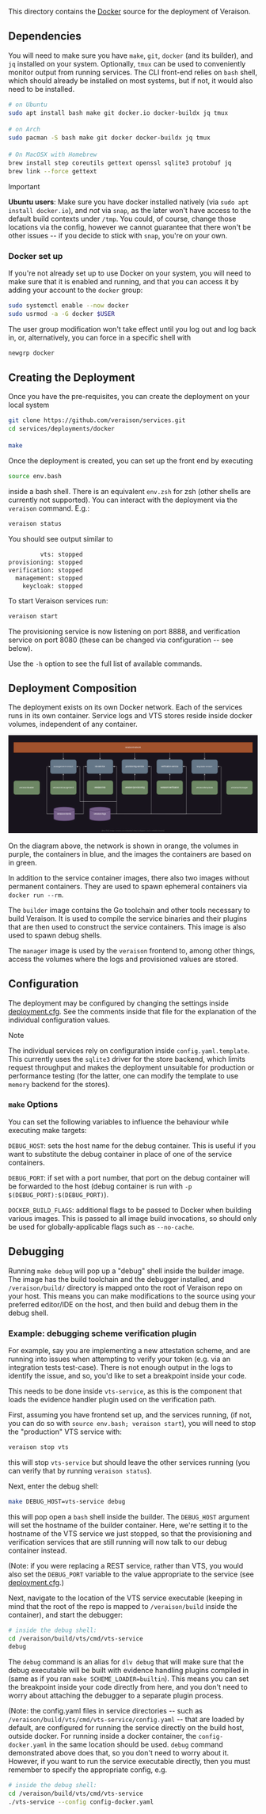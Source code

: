 This directory contains the [Docker](https://www.docker.com/) source for the
deployment of Veraison.

## Dependencies

You will need to make sure you have `make`, `git`, `docker` (and its builder),
and `jq` installed on your system. Optionally, `tmux` can be used to
conveniently monitor output from running services. The CLI front-end relies on
`bash` shell, which should already be installed on most systems, but if not, it
would also need to be installed.

```sh
# on Ubuntu
sudo apt install bash make git docker.io docker-buildx jq tmux

# on Arch
sudo pacman -S bash make git docker docker-buildx jq tmux

# On MacOSX with Homebrew
brew install step coreutils gettext openssl sqlite3 protobuf jq
brew link --force gettext
```

> [!IMPORTANT]
> **Ubuntu users**: Make sure you have docker installed natively (via `sudo apt
> install docker.io`), and _not_ via `snap`, as the later won't have access to
> the default build contexts under `/tmp`. You could, of course, change those
> locations via the config, however we cannot guarantee that there won't be
> other issues -- if you decide to stick with `snap`, you're on your own.

### Docker set up

If you're not already set up to use Docker on your system, you will need to
make sure that it is enabled and running, and that you can access it by adding
your account to the `docker` group:

```sh
sudo systemctl enable --now docker
sudo usrmod -a -G docker $USER
```

The user group modification won't take effect until you log out and log back
in, or, alternatively, you can force in a specific shell with

```sh
newgrp docker
```

## Creating the Deployment

Once you have the pre-requisites, you can create the deployment on your local
system 

```sh
git clone https://github.com/veraison/services.git
cd services/deployments/docker

make
```

Once the deployment is created, you can set up the front end by executing

```sh
source env.bash
```

inside a bash shell. There is an equivalent `env.zsh` for zsh (other shells are
currently not supported). You can interact with the deployment via the
`veraison` command. E.g.:

```sh
veraison status
```

You should see output similar to

```
         vts: stopped
provisioning: stopped
verification: stopped
  management: stopped
    keycloak: stopped
```

To start Veraison services run:

```sh
veraison start
```

The provisioning service is now listening on port 8888, and verification
service on port 8080 (these can be changed via configuration -- see below).

Use the `-h` option to see the full list of available commands.


## Deployment Composition

The deployment exists on its own Docker network. Each of the services runs in
its own container. Service logs and VTS stores reside inside docker volumes,
independent of any container.

![deployment composition](./misc/veraison-docker-deployment.png)

On the diagram above, the network is shown in orange, the volumes in purple,
the containers in blue, and the images the containers are based on in green.

In addition to the service container images, there also two images without
permanent containers. They are used to spawn ephemeral containers via `docker
run --rm`.

The `builder` image contains the Go toolchain and other tools necessary to
build Veraison. It is used to compile the service binaries and their plugins
that are then used to construct the service containers. This image is also used
to spawn debug shells.

The `manager` image is used by the `veraison` frontend to, among other things,
access the volumes where the logs and provisioned values are stored.


## Configuration

The deployment may be configured by changing the settings inside
[deployment.cfg](./deployment.cfg). See the comments inside that file for the
explanation of the individual configuration values.

> [!NOTE]
> The individual services rely on configuration inside `config.yaml.template`.
> This currently uses the `sqlite3` driver for the store backend, which limits
> request throughput and makes the deployment unsuitable for production or
> performance testing (for the latter, one can modify the template to use
> `memory` backend for the stores).

### `make` Options

You can set the following variables to influence the behaviour while executing
make targets:

`DEBUG_HOST`: sets the host name for the debug container. This is useful if you
want to substitute the debug container in place of one of the service
containers.

`DEBUG_PORT`: if set with a port number, that port on the debug container will
be forwarded to the host (debug container is run with `-p
$(DEBUG_PORT):$(DEBUG_PORT)`).

`DOCKER_BUILD_FLAGS`: additional flags to be passed to Docker when building
various images. This is passed to all image build invocations, so should only
be used for globally-applicable flags such as `--no-cache`.


## Debugging

Running `make debug` will pop up a "debug" shell inside the builder image. The
image has the build toolchain and the debugger installed, and
`/veraison/build/` directory is mapped onto the root of Veraison repo on your
host. This means you can make modifications to the source using your preferred
editor/IDE on the host, and then build and debug them in the debug shell.


### Example: debugging scheme verification plugin

For example, say you are implementing a new attestation scheme, and are running
into issues when attempting to verify your token (e.g. via an integration
tests test-case). There is not enough output in the logs to identify the issue,
and so, you'd like to set a breakpoint inside your code.

This needs to be done inside `vts-service`, as this is the component that
loads the evidence handler plugin used on the verification path.

First, assuming you have frontend set up, and the services running, (if not,
you can do so with `source env.bash; veraison start`), you will need to stop
the "production" VTS service with:

```sh
veraison stop vts
```

this will stop `vts-service` but should leave the other services running (you
can verify that by running `veraison status`).

Next, enter the debug shell:

```sh
make DEBUG_HOST=vts-service debug
```

this will pop open a `bash` shell inside the builder. The `DEBUG_HOST` argument
will set the hostname of the builder container. Here, we're setting it to the
hostname of the VTS service we just stopped, so that the provisioning and
verification services that are still running will now talk to our debug container
instead.

(Note: if you were replacing a REST service, rather than VTS, you would also
set the `DEBUG_PORT` variable to the value appropriate to the service (see
[deployment.cfg](./deployment.cfg).)

Next, navigate to the location of the VTS service executable (keeping in mind
that the root of the repo is mapped to `/veraison/build` inside the container),
and start the debugger:

```sh
# inside the debug shell:
cd /veraison/build/vts/cmd/vts-service
debug
```

The `debug` command is an alias for `dlv debug` that will make sure that the
debug executable will be built with evidence handling plugins compiled in (same
as if you ran `make SCHEME_LOADER=builtin`). This means you can set the
breakpoint inside your code directly from here, and you don't need to worry
about attaching the debugger to a separate plugin process.

(Note: the config.yaml files in service directories -- such as
`/veraison/build/vts/cmd/vts-service/config.yaml` -- that are loaded by
default, are configured for running the service directly on the build host,
outside docker. For running inside a docker container, the `config-docker.yaml`
in the same location should be used. `debug` command demonstrated above does
that, so you don't need to worry about it. However, if you want to run the
service executable directly, then you must remember to specify the appropriate
config, e.g.

```sh
# inside the debug shell:
cd /veraison/build/vts/cmd/vts-service
./vts-service --config config-docker.yaml
```
